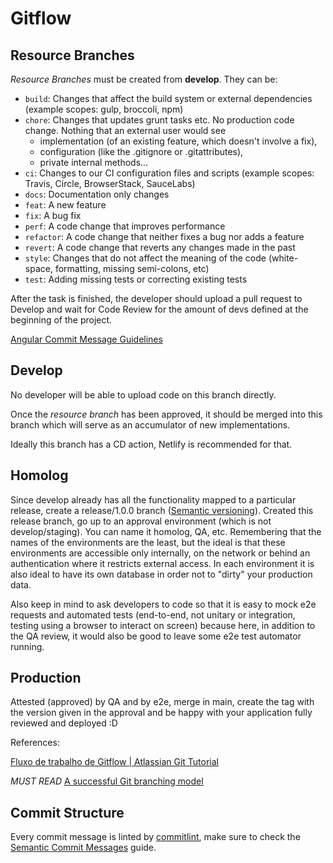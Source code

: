 # Gitflow

[](https://nvie.com/img/git-model@2x.png)

## Resource Branches

*Resource Branches* must be created from **develop**. They can be:

- `build`: Changes that affect the build system or external dependencies (example scopes: gulp, broccoli, npm)
- `chore`: Changes that updates grunt tasks etc. No production code change. Nothing that an external user would see
  - implementation (of an existing feature, which doesn't involve a fix),
  - configuration (like the .gitignore or .gitattributes),
  - private internal methods...
- `ci`: Changes to our CI configuration files and scripts (example scopes: Travis, Circle, BrowserStack, SauceLabs)
- `docs`: Documentation only changes
- `feat`: A new feature
- `fix`: A bug fix
- `perf`: A code change that improves performance
- `refactor`: A code change that neither fixes a bug nor adds a feature
- `revert`: A code change that reverts any changes made in the past
- `style`: Changes that do not affect the meaning of the code (white-space, formatting, missing semi-colons, etc)
- `test`: Adding missing tests or correcting existing tests

After the task is finished, the developer should upload a pull request to Develop and wait for Code Review for the amount of devs defined at the beginning of the project.

[Angular Commit Message Guidelines](https://github.com/angular/angular/blob/22b96b9/CONTRIBUTING.md#-commit-message-guidelines)

## **Develop**

No developer will be able to upload code on this branch directly.

Once the *resource branch* has been approved, it should be merged into this branch which will serve as an accumulator of new implementations.

Ideally this branch has a CD action, Netlify is recommended for that.

## **Homolog**

Since develop already has all the functionality mapped to a particular release, create a release/1.0.0 branch ([Semantic versioning](https://semver.org/)). Created this release branch, go up to an approval environment (which is not develop/staging). You can name it homolog, QA, etc. Remembering that the names of the environments are the least, but the ideal is that these environments are accessible only internally, on the network or behind an authentication where it restricts external access. In each environment it is also ideal to have its own database in order not to "dirty" your production data.

Also keep in mind to ask developers to code so that it is easy to mock e2e requests and automated tests (end-to-end, not unitary or integration, testing using a browser to interact on screen) because here, in addition to the QA review, it would also be good to leave some e2e test automator running.

## **Production**

Attested (approved) by QA and by e2e, merge in main, create the tag with the version given in the approval and be happy with your application fully reviewed and deployed :D

References:

[Fluxo de trabalho de Gitflow | Atlassian Git Tutorial](https://www.atlassian.com/br/git/tutorials/comparing-workflows/gitflow-workflow)

_MUST READ_
[A successful Git branching model](https://nvie.com/posts/a-successful-git-branching-model/)

## Commit Structure

Every commit message is linted by [commitlint](https://github.com/conventional-changelog/commitlint), make sure to check the [Semantic Commit Messages](docs/semantic-commit-messages.md) guide.
